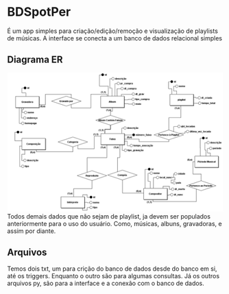 # BDSpotPer
É um app simples para criação/edição/remoção e visualização de playlists de músicas. A interface se conecta a um banco de dados relacional simples
## Diagrama ER
![Diagrama ER](https://github.com/MarcioB1999/BDSpotPer/blob/main/BDSpoPer_DiagramaER.png)
Todos demais dados que não sejam de playlist, ja devem ser populados anteriormente para o uso do usuário. Como, músicas, albuns, gravadoras, e assim por diante. 
## Arquivos
Temos dois txt, um para crição do banco de dados desde do banco em si, até os triggers. Enquanto o outro são para algumas consultas.
Já os outros arquivos py, são para a interface e a conexão com o banco de dados.
